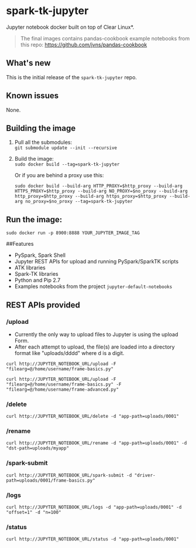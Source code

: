 # spark-tk-jupyter

Jupyter notebook docker built on top of Clear Linux*.

>The final images contains pandas-cookbook example notebooks from this repo:
https://github.com/jvns/pandas-cookbook

## What's new

This is the initial release of the `spark-tk-jupyter` repo.

## Known issues

None.

## Building the image
1. Pull all the submodules:  
    `git submodule update --init --recursive`  
2. Build the image:  
    `sudo docker build --tag=spark-tk-jupyter`  

   Or if you are behind a proxy use this:  
    ```
    sudo docker build --build-arg HTTP_PROXY=$http_proxy --build-arg HTTPS_PROXY=$http_proxy --build-arg NO_PROXY=$no_proxy --build-arg http_proxy=$http_proxy --build-arg https_proxy=$http_proxy --build-arg no_proxy=$no_proxy --tag=spark-tk-jupyter
    ```  

## Run the image:  

    sudo docker run -p 8900:8888 YOUR_JUPYTER_IMAGE_TAG

##Features

- PySpark, Spark Shell
- Jupyter REST APIs for upload and running PySpark/SparkTK scripts
- ATK libraries
- Spark-TK libraries
- Python and Pip 2.7
- Examples notebooks from the project `jupyter-default-notebooks`

## REST APIs provided

### /upload
- Currently the only way to upload files to Jupyter is using the upload Form.
- After each attempt to upload, the file(s) are loaded into a directory format like "uploads/dddd" where d is a digit.

```
curl http://JUPYTER_NOTEBOOK_URL/upload -F "filearg=@/home/username/frame-basics.py"  
```  

```
curl http://JUPYTER_NOTEBOOK_URL/upload -F "filearg=@/home/username/frame-basics.py" -F "filearg=@/home/username/frame-advanced.py"  
```

### /delete
```
curl http://JUPYTER_NOTEBOOK_URL/delete -d "app-path=uploads/0001" 
```

### /rename
```
curl http://JUPYTER_NOTEBOOK_URL/rename -d "app-path=uploads/0001" -d "dst-path=uploads/myapp"  
```

### /spark-submit
```
curl http://JUPYTER_NOTEBOOK_URL/spark-submit -d "driver-path=uploads/0001/frame-basics.py"  
```

### /logs
```
curl http://JUPYTER_NOTEBOOK_URL/logs -d "app-path=uploads/0001" -d "offset=1" -d "n=100"  
```

### /status
```
curl http://JUPYTER_NOTEBOOK_URL/status -d "app-path=uploads/0001"  
```

